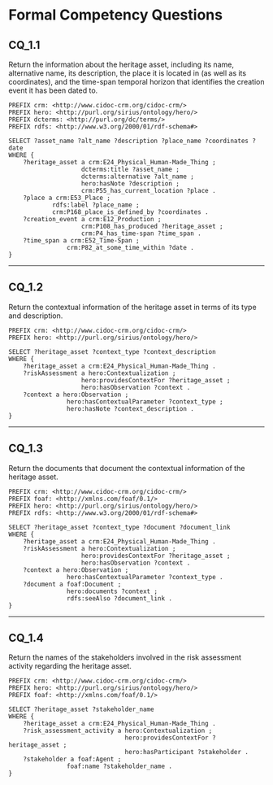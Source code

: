 # Formal Competency Questions
## CQ_1.1
Return the information about the heritage asset, including its name, alternative name, its description, the place it is located in (as well as its coordinates), and the time-span temporal horizon that identifies the creation event it has been dated to.

```SPARQL
PREFIX crm: <http://www.cidoc-crm.org/cidoc-crm/>
PREFIX hero: <http://purl.org/sirius/ontology/hero/>
PREFIX dcterms: <http://purl.org/dc/terms/>
PREFIX rdfs: <http://www.w3.org/2000/01/rdf-schema#>

SELECT ?asset_name ?alt_name ?description ?place_name ?coordinates ?date
WHERE {
    ?heritage_asset a crm:E24_Physical_Human-Made_Thing ;
                    dcterms:title ?asset_name ;
                    dcterms:alternative ?alt_name ;
                    hero:hasNote ?description ;
                    crm:P55_has_current_location ?place .
    ?place a crm:E53_Place ;
            rdfs:label ?place_name ;
            crm:P168_place_is_defined_by ?coordinates .
    ?creation_event a crm:E12_Production ;
                    crm:P108_has_produced ?heritage_asset ;
                    crm:P4_has_time-span ?time_span .
    ?time_span a crm:E52_Time-Span ;
                crm:P82_at_some_time_within ?date .
}
```

***

## CQ_1.2
Return the contextual information of the heritage asset in terms of its type and description.

```SPARQL
PREFIX crm: <http://www.cidoc-crm.org/cidoc-crm/>
PREFIX hero: <http://purl.org/sirius/ontology/hero/>

SELECT ?heritage_asset ?context_type ?context_description
WHERE {
    ?heritage_asset a crm:E24_Physical_Human-Made_Thing .
    ?riskAssessment a hero:Contextualization ;
                    hero:providesContextFor ?heritage_asset ;
                    hero:hasObservation ?context .
    ?context a hero:Observation ;
                hero:hasContextualParameter ?context_type ;
                hero:hasNote ?context_description .
}
```

***

## CQ_1.3
Return the documents that document the contextual information of the heritage asset.

```SPARQL
PREFIX crm: <http://www.cidoc-crm.org/cidoc-crm/>
PREFIX foaf: <http://xmlns.com/foaf/0.1/>
PREFIX hero: <http://purl.org/sirius/ontology/hero/>
PREFIX rdfs: <http://www.w3.org/2000/01/rdf-schema#>

SELECT ?heritage_asset ?context_type ?document ?document_link
WHERE {
    ?heritage_asset a crm:E24_Physical_Human-Made_Thing .
    ?riskAssessment a hero:Contextualization ;
                    hero:providesContextFor ?heritage_asset ;
                    hero:hasObservation ?context .
    ?context a hero:Observation ;
                hero:hasContextualParameter ?context_type .
    ?document a foaf:Document ;
                hero:documents ?context ;
                rdfs:seeAlso ?document_link .
}
```

***

## CQ_1.4
Return the names of the stakeholders involved in the risk assessment activity regarding the heritage asset.

```SPARQL
PREFIX crm: <http://www.cidoc-crm.org/cidoc-crm/>
PREFIX hero: <http://purl.org/sirius/ontology/hero/>
PREFIX foaf: <http://xmlns.com/foaf/0.1/>

SELECT ?heritage_asset ?stakeholder_name
WHERE {
    ?heritage_asset a crm:E24_Physical_Human-Made_Thing .
    ?risk_assessment_activity a hero:Contextualization ;
                                hero:providesContextFor ?heritage_asset ;
                                hero:hasParticipant ?stakeholder .
    ?stakeholder a foaf:Agent ;
                foaf:name ?stakeholder_name .
}
```